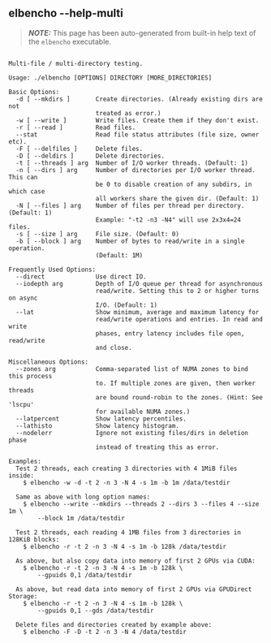 ## elbencho --help-multi

> **_NOTE:_**  This page has been auto-generated from built-in help text  of the `elbencho` executable.

<pre><code>
Multi-file / multi-directory testing.

Usage: ./elbencho [OPTIONS] DIRECTORY [MORE_DIRECTORIES]

Basic Options:
  -d [ --mkdirs ]       Create directories. (Already existing dirs are not 
                        treated as error.)
  -w [ --write ]        Write files. Create them if they don't exist.
  -r [ --read ]         Read files.
  --stat                Read file status attributes (file size, owner etc).
  -F [ --delfiles ]     Delete files.
  -D [ --deldirs ]      Delete directories.
  -t [ --threads ] arg  Number of I/O worker threads. (Default: 1)
  -n [ --dirs ] arg     Number of directories per I/O worker thread. This can 
                        be 0 to disable creation of any subdirs, in which case 
                        all workers share the given dir. (Default: 1)
  -N [ --files ] arg    Number of files per thread per directory. (Default: 1) 
                        Example: "-t2 -n3 -N4" will use 2x3x4=24 files.
  -s [ --size ] arg     File size. (Default: 0)
  -b [ --block ] arg    Number of bytes to read/write in a single operation. 
                        (Default: 1M)

Frequently Used Options:
  --direct              Use direct IO.
  --iodepth arg         Depth of I/O queue per thread for asynchronous 
                        read/write. Setting this to 2 or higher turns on async 
                        I/O. (Default: 1)
  --lat                 Show minimum, average and maximum latency for 
                        read/write operations and entries. In read and write 
                        phases, entry latency includes file open, read/write 
                        and close.

Miscellaneous Options:
  --zones arg           Comma-separated list of NUMA zones to bind this process
                        to. If multiple zones are given, then worker threads 
                        are bound round-robin to the zones. (Hint: See 'lscpu' 
                        for available NUMA zones.)
  --latpercent          Show latency percentiles.
  --lathisto            Show latency histogram.
  --nodelerr            Ignore not existing files/dirs in deletion phase 
                        instead of treating this as error.

Examples:
  Test 2 threads, each creating 3 directories with 4 1MiB files inside:
    $ elbencho -w -d -t 2 -n 3 -N 4 -s 1m -b 1m /data/testdir

  Same as above with long option names:
    $ elbencho --write --mkdirs --threads 2 --dirs 3 --files 4 --size 1m \
        --block 1m /data/testdir

  Test 2 threads, each reading 4 1MB files from 3 directories in 128KiB blocks:
    $ elbencho -r -t 2 -n 3 -N 4 -s 1m -b 128k /data/testdir

  As above, but also copy data into memory of first 2 GPUs via CUDA:
    $ elbencho -r -t 2 -n 3 -N 4 -s 1m -b 128k \
        --gpuids 0,1 /data/testdir

  As above, but read data into memory of first 2 GPUs via GPUDirect Storage:
    $ elbencho -r -t 2 -n 3 -N 4 -s 1m -b 128k \
        --gpuids 0,1 --gds /data/testdir

  Delete files and directories created by example above:
    $ elbencho -F -D -t 2 -n 3 -N 4 /data/testdir
</code></pre>
